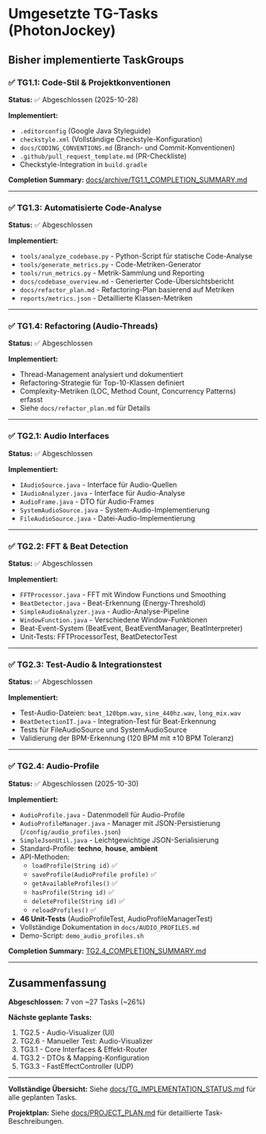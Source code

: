 # Umgesetzte TG-Tasks (PhotonJockey)

## Bisher implementierte TaskGroups

### ✅ TG1.1: Code-Stil & Projektkonventionen
**Status:** ✅ Abgeschlossen (2025-10-28)

**Implementiert:**
- `.editorconfig` (Google Java Styleguide)
- `checkstyle.xml` (Vollständige Checkstyle-Konfiguration)
- `docs/CODING_CONVENTIONS.md` (Branch- und Commit-Konventionen)
- `.github/pull_request_template.md` (PR-Checkliste)
- Checkstyle-Integration in `build.gradle`

**Completion Summary:** [docs/archive/TG1.1_COMPLETION_SUMMARY.md](docs/archive/TG1.1_COMPLETION_SUMMARY.md)

---

### ✅ TG1.3: Automatisierte Code-Analyse
**Status:** ✅ Abgeschlossen

**Implementiert:**
- `tools/analyze_codebase.py` - Python-Script für statische Code-Analyse
- `tools/generate_metrics.py` - Code-Metriken-Generator
- `tools/run_metrics.py` - Metrik-Sammlung und Reporting
- `docs/codebase_overview.md` - Generierter Code-Übersichtsbericht
- `docs/refactor_plan.md` - Refactoring-Plan basierend auf Metriken
- `reports/metrics.json` - Detaillierte Klassen-Metriken

---

### ✅ TG1.4: Refactoring (Audio-Threads)
**Status:** ✅ Abgeschlossen

**Implementiert:**
- Thread-Management analysiert und dokumentiert
- Refactoring-Strategie für Top-10-Klassen definiert
- Complexity-Metriken (LOC, Method Count, Concurrency Patterns) erfasst
- Siehe `docs/refactor_plan.md` für Details

---

### ✅ TG2.1: Audio Interfaces
**Status:** ✅ Abgeschlossen

**Implementiert:**
- `IAudioSource.java` - Interface für Audio-Quellen
- `IAudioAnalyzer.java` - Interface für Audio-Analyse
- `AudioFrame.java` - DTO für Audio-Frames
- `SystemAudioSource.java` - System-Audio-Implementierung
- `FileAudioSource.java` - Datei-Audio-Implementierung

---

### ✅ TG2.2: FFT & Beat Detection
**Status:** ✅ Abgeschlossen

**Implementiert:**
- `FFTProcessor.java` - FFT mit Window Functions und Smoothing
- `BeatDetector.java` - Beat-Erkennung (Energy-Threshold)
- `SimpleAudioAnalyzer.java` - Audio-Analyse-Pipeline
- `WindowFunction.java` - Verschiedene Window-Funktionen
- Beat-Event-System (BeatEvent, BeatEventManager, BeatInterpreter)
- Unit-Tests: FFTProcessorTest, BeatDetectorTest

---

### ✅ TG2.3: Test-Audio & Integrationstest
**Status:** ✅ Abgeschlossen

**Implementiert:**
- Test-Audio-Dateien: `beat_120bpm.wav`, `sine_440hz.wav`, `long_mix.wav`
- `BeatDetectionIT.java` - Integration-Test für Beat-Erkennung
- Tests für FileAudioSource und SystemAudioSource
- Validierung der BPM-Erkennung (120 BPM mit ±10 BPM Toleranz)

---

### ✅ TG2.4: Audio-Profile
**Status:** ✅ Abgeschlossen (2025-10-30)

**Implementiert:**
- `AudioProfile.java` - Datenmodell für Audio-Profile
- `AudioProfileManager.java` - Manager mit JSON-Persistierung (`/config/audio_profiles.json`)
- `SimpleJsonUtil.java` - Leichtgewichtige JSON-Serialisierung
- Standard-Profile: **techno**, **house**, **ambient**
- API-Methoden:
  - `loadProfile(String id)` ✅
  - `saveProfile(AudioProfile profile)` ✅
  - `getAvailableProfiles()` ✅
  - `hasProfile(String id)` ✅
  - `deleteProfile(String id)` ✅
  - `reloadProfiles()` ✅
- **46 Unit-Tests** (AudioProfileTest, AudioProfileManagerTest)
- Vollständige Dokumentation in `docs/AUDIO_PROFILES.md`
- Demo-Script: `demo_audio_profiles.sh`

**Completion Summary:** [TG2.4_COMPLETION_SUMMARY.md](TG2.4_COMPLETION_SUMMARY.md)

---

## Zusammenfassung

**Abgeschlossen:** 7 von ~27 Tasks (~26%)

**Nächste geplante Tasks:**
1. TG2.5 - Audio-Visualizer (UI)
2. TG2.6 - Manueller Test: Audio-Visualizer
3. TG3.1 - Core Interfaces & Effekt-Router
4. TG3.2 - DTOs & Mapping-Konfiguration
5. TG3.3 - FastEffectController (UDP)

---

**Vollständige Übersicht:** Siehe [docs/TG_IMPLEMENTATION_STATUS.md](docs/TG_IMPLEMENTATION_STATUS.md) für alle geplanten Tasks.

**Projektplan:** Siehe [docs/PROJECT_PLAN.md](docs/PROJECT_PLAN.md) für detaillierte Task-Beschreibungen.
